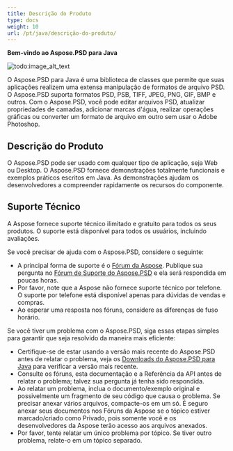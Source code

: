```yaml
---
title: Descrição do Produto
type: docs
weight: 10
url: /pt/java/descrição-do-produto/
---
```


**Bem-vindo ao Aspose.PSD para Java**

![todo:image_alt_text](product-description_1)

O Aspose.PSD para Java é uma biblioteca de classes que permite que suas aplicações realizem uma extensa manipulação de formatos de arquivo PSD. O Aspose.PSD suporta formatos PSD, PSB, TIFF, JPEG, PNG, GIF, BMP e outros. Com o Aspose.PSD, você pode editar arquivos PSD, atualizar propriedades de camadas, adicionar marcas d'água, realizar operações gráficas ou converter um formato de arquivo em outro sem usar o Adobe Photoshop.

## **Descrição do Produto**
O Aspose.PSD pode ser usado com qualquer tipo de aplicação, seja Web ou Desktop. O Aspose.PSD fornece demonstrações totalmente funcionais e exemplos práticos escritos em Java. As demonstrações ajudam os desenvolvedores a compreender rapidamente os recursos do componente.

## **Suporte Técnico**
A Aspose fornece suporte técnico ilimitado e gratuito para todos os seus produtos. O suporte está disponível para todos os usuários, incluindo avaliações.

Se você precisar de ajuda com o Aspose.PSD, considere o seguinte:

- A principal forma de suporte é o [Fórum da Aspose](https://forum.aspose.com/). Publique sua pergunta no [Fórum de Suporte do Aspose.PSD](https://forum.aspose.com/c/psd) e ela será respondida em poucas horas.
- Por favor, note que a Aspose não fornece suporte técnico por telefone. O suporte por telefone está disponível apenas para dúvidas de vendas e compras.
- Ao esperar uma resposta nos fóruns, considere as diferenças de fuso horário.

Se você tiver um problema com o Aspose.PSD, siga essas etapas simples para garantir que seja resolvido da maneira mais eficiente:

- Certifique-se de estar usando a versão mais recente do Aspose.PSD antes de relatar o problema, veja os [Downloads do Aspose.PSD para Java](https://releases.aspose.com/java/repo/com/aspose/aspose-psd/) para verificar a versão mais recente.
- Consulte os fóruns, esta documentação e a Referência da API antes de relatar o problema; talvez sua pergunta já tenha sido respondida.
- Ao relatar um problema, inclua o documento/exemplo original e possivelmente um fragmento de seu código que causa o problema. Se precisar anexar vários arquivos, compacte-os em um só. É seguro anexar seus documentos nos Fóruns da Aspose se o tópico estiver marcado/criado como Privado, pois somente você e os desenvolvedores da Aspose terão acesso aos arquivos anexados.
- Por favor, tente relatar um único problema por tópico. Se tiver outro problema, relate-o em um tópico separado.
